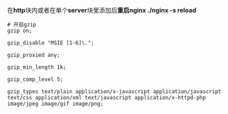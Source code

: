 在**http**块内或者在单个**server**块里添加后**重启nginx ./nginx -s reload**

```
# 开启gzip
gzip on;

gzip_disable "MSIE [1-6]\.";

gzip_proxied any;

gzip_min_length 1k;

gzip_comp_level 5;

gzip_types text/plain application/x-javascript application/javascript text/css application/xml text/javascript application/x-httpd-php image/jpeg image/gif image/png;
```

